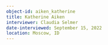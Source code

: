 ```yaml
---
object-id: aiken_katherine
title: Katherine Aiken
interviewer: Claudia Selmer
date-interviewed: September 15, 2022
location: Moscow, ID
---
```


